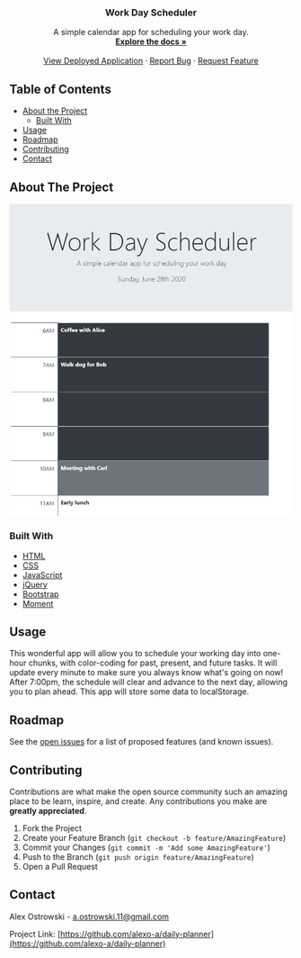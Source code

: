 <!--
*** Thanks for checking out this README Template. If you have a suggestion that would
*** make this better, please fork the repo and create a pull request or simply open
*** an issue with the tag "enhancement".
*** Thanks again! Now go create something AMAZING! :D
***
***
***
*** To avoid retyping too much info. Do a search and replace for the following:
*** github_username, repo, twitter_handle, email
-->





<!-- PROJECT SHIELDS -->
<!--
*** I'm using markdown "reference style" links for readability.
*** Reference links are enclosed in brackets [ ] instead of parentheses ( ).
*** See the bottom of this document for the declaration of the reference variables
*** for contributors-url, forks-url, etc. This is an optional, concise syntax you may use.
*** https://www.markdownguide.org/basic-syntax/#reference-style-links
-->
<!--
[![Contributors][contributors-shield]][contributors-url]
[![Forks][forks-shield]][forks-url]
[![Issues][issues-shield]][issues-url]-->




<!-- PROJECT LOGO 
<br />
<p align="center">
  <a href="https://github.com/alexo-a/daily-planner">
    <img src="images/logo.png" alt="Logo" width="80" height="80">
  </a>-->

  <h3 align="center">Work Day Scheduler</h3>

  <p align="center">
    A simple calendar app for scheduling your work day.
    <br />
    <a href="https://github.com/alexo-a/daily-planner"><strong>Explore the docs »</strong></a>
    <br />
    <br />
    <a href="https://alexo-a.github.io/daily-planner/">View Deployed Application</a>
    ·
    <a href="https://github.com/alexo-a/daily-planner/issues">Report Bug</a>
    ·
    <a href="https://github.com/alexo-a/daily-planner/issues">Request Feature</a>
  </p>
</p>



<!-- TABLE OF CONTENTS -->
## Table of Contents

* [About the Project](#about-the-project)
  * [Built With](#built-with)
* [Usage](#usage)
* [Roadmap](#roadmap)
* [Contributing](#contributing)
* [Contact](#contact)



<!-- ABOUT THE PROJECT -->
## About The Project

![Planner Screen Shot](https://github.com/alexo-a/daily-planner/blob/master/assets/FinalScreenshot.PNG)

<!--Here's a blank template to get started:
**To avoid retyping too much info. Do a search and replace with your text editor for the following:**
`alexo-a`, `daily-planner`, `twitter_handle`, `email`-->


### Built With

* [HTML](https://developer.mozilla.org/en-US/docs/Web/HTML)
* [CSS](https://developer.mozilla.org/en-US/docs/Web/CSS)
* [JavaScript](https://developer.mozilla.org/en-US/docs/Web/JavaScript)
* [jQuery](https://jquery.com/)
* [Bootstrap](https://getbootstrap.com/)
* [Moment](https://momentjs.com/)






<!-- USAGE EXAMPLES -->
## Usage

<!--Use this space to show useful examples of how a project can be used. Additional screenshots, code examples and demos work well in this space. You may also link to more resources.-->

This wonderful app will allow you to schedule your working day into one-hour chunks, with color-coding for past, present, and future tasks. It will update every minute to make sure you always know what's going on now! After 7:00pm, the schedule will clear and advance to the next day, allowing you to plan ahead. This app will store some data to localStorage.



<!--_For more examples, please refer to the [Documentation](https://example.com)_-->



<!-- ROADMAP -->
## Roadmap

See the [open issues](https://github.com/alexo-a/daily-planner/issues) for a list of proposed features (and known issues).



<!-- CONTRIBUTING -->
## Contributing

Contributions are what make the open source community such an amazing place to be learn, inspire, and create. Any contributions you make are **greatly appreciated**.

1. Fork the Project
2. Create your Feature Branch (`git checkout -b feature/AmazingFeature`)
3. Commit your Changes (`git commit -m 'Add some AmazingFeature'`)
4. Push to the Branch (`git push origin feature/AmazingFeature`)
5. Open a Pull Request



<!-- LICENSE 
## License

Distributed under the MIT License. See `LICENSE` for more information.-->



<!-- CONTACT -->
## Contact

Alex Ostrowski - a.ostrowski.11@gmail.com

Project Link: [https://github.com/alexo-a/daily-planner](https://github.com/alexo-a/daily-planner)



<!-- ACKNOWLEDGEMENTS 
## Acknowledgements

* []()
* []()
* []()-->





<!-- MARKDOWN LINKS & IMAGES -->
<!-- https://www.markdownguide.org/basic-syntax/#reference-style-links -->
[contributors-shield]: https://img.shields.io/github/contributors/othneildrew/Best-README-Template.svg?style=flat-square
[contributors-url]: https://github.com/alexo-a/daily-planner/graphs/contributors
[forks-shield]: https://img.shields.io/github/forks/othneildrew/Best-README-Template.svg?style=flat-square
[forks-url]: https://github.com/alexo-a/daily-planner/network/members
[stars-shield]: https://img.shields.io/github/stars/othneildrew/Best-README-Template.svg?style=flat-square
[stars-url]: https://github.com/alexo-a/daily-planner/stargazers
[issues-shield]: https://img.shields.io/github/issues/othneildrew/Best-README-Template.svg?style=flat-square
[issues-url]: https://github.com/alexo-a/daily-planner/issues
[license-shield]: https://img.shields.io/github/license/othneildrew/Best-README-Template.svg?style=flat-square
<!--[license-url]: https://github.com/othneildrew/Best-README-Template/blob/master/LICENSE.txt-->
[linkedin-shield]: https://img.shields.io/badge/-LinkedIn-black.svg?style=flat-square&logo=linkedin&colorB=555
[linkedin-url]: https://linkedin.com/in/othneildrew
[product-screenshot]: images/screenshot.png